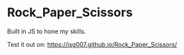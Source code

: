 # Rock_Paper_Scissors
Built in JS to hone my skills.

Test it out on:
https://isg007.github.io/Rock_Paper_Scissors/
